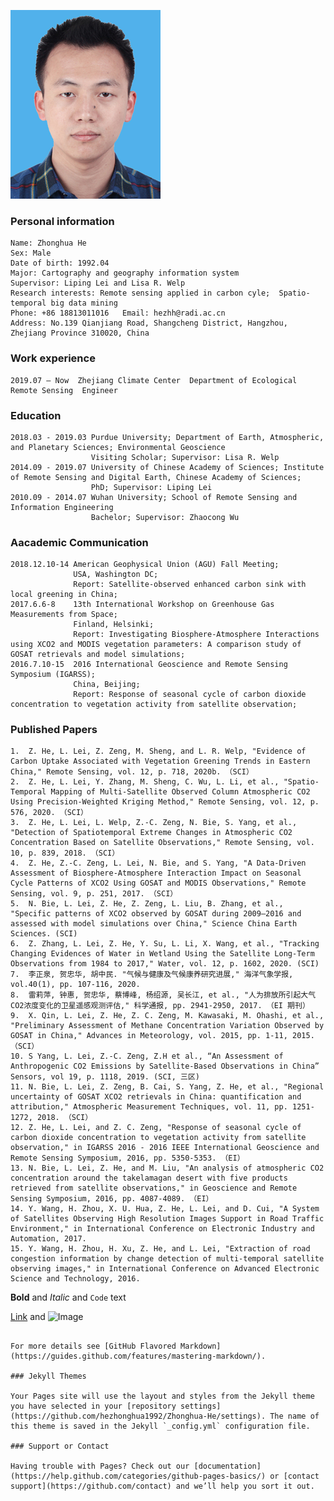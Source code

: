 ![image](./ZhonghuaHe.bmp)

### Personal information
    Name: Zhonghua He   
    Sex: Male   
    Date of birth: 1992.04
    Major: Cartography and geography information system
    Supervisor: Liping Lei and Lisa R. Welp
    Research interests: Remote sensing applied in carbon cyle;  Spatio-temporal big data mining
    Phone: +86 18813011016   Email: hezhh@radi.ac.cn
    Address: No.139 Qianjiang Road, Shangcheng District, Hangzhou, Zhejiang Province 310020, China
    
### Work experience
    2019.07 – Now  Zhejiang Climate Center  Department of Ecological Remote Sensing  Engineer 

### Education 
    2018.03 - 2019.03 Purdue University; Department of Earth, Atmospheric, and Planetary Sciences; Environmental Geoscience
                      Visiting Scholar; Supervisor: Lisa R. Welp
    2014.09 - 2019.07 University of Chinese Academy of Sciences; Institute of Remote Sensing and Digital Earth, Chinese Academy of Sciences; 
                      PhD; Supervisor: Liping Lei
    2010.09 - 2014.07 Wuhan University; School of Remote Sensing and Information Engineering
                      Bachelor; Supervisor: Zhaocong Wu

### Aacademic Communication
    2018.12.10-14 American Geophysical Union (AGU) Fall Meeting; 
                  USA, Washington DC;
                  Report: Satellite-observed enhanced carbon sink with local greening in China;
    2017.6.6-8    13th International Workshop on Greenhouse Gas Measurements from Space; 
                  Finland, Helsinki;
                  Report: Investigating Biosphere-Atmosphere Interactions using XCO2 and MODIS vegetation parameters: A comparison study of GOSAT retrievals and model simulations; 
    2016.7.10-15  2016 International Geoscience and Remote Sensing Symposium (IGARSS); 
                  China, Beijing;
                  Report: Response of seasonal cycle of carbon dioxide concentration to vegetation activity from satellite observation; 
### Published Papers     
    1.	Z. He, L. Lei, Z. Zeng, M. Sheng, and L. R. Welp, "Evidence of Carbon Uptake Associated with Vegetation Greening Trends in Eastern China," Remote Sensing, vol. 12, p. 718, 2020b. （SCI）
    2.	Z. He, L. Lei, Y. Zhang, M. Sheng, C. Wu, L. Li, et al., "Spatio-Temporal Mapping of Multi-Satellite Observed Column Atmospheric CO2 Using Precision-Weighted Kriging Method," Remote Sensing, vol. 12, p. 576, 2020. （SCI）
    3.	Z. He, L. Lei, L. Welp, Z.-C. Zeng, N. Bie, S. Yang, et al., "Detection of Spatiotemporal Extreme Changes in Atmospheric CO2 Concentration Based on Satellite Observations," Remote Sensing, vol. 10, p. 839, 2018. （SCI）
    4.	Z. He, Z.-C. Zeng, L. Lei, N. Bie, and S. Yang, "A Data-Driven Assessment of Biosphere-Atmosphere Interaction Impact on Seasonal Cycle Patterns of XCO2 Using GOSAT and MODIS Observations," Remote Sensing, vol. 9, p. 251, 2017. （SCI）
    5.	N. Bie, L. Lei, Z. He, Z. Zeng, L. Liu, B. Zhang, et al., "Specific patterns of XCO2 observed by GOSAT during 2009–2016 and assessed with model simulations over China," Science China Earth Sciences. (SCI)
    6.	Z. Zhang, L. Lei, Z. He, Y. Su, L. Li, X. Wang, et al., "Tracking Changing Evidences of Water in Wetland Using the Satellite Long-Term Observations from 1984 to 2017," Water, vol. 12, p. 1602, 2020. (SCI)
    7.	李正泉, 贺忠华, 胡中民. "气候与健康及气候康养研究进展," 海洋气象学报, vol.40(1), pp. 107-116, 2020.
    8.	雷莉萍, 钟惠, 贺忠华, 蔡博峰, 杨绍源, 吴长江, et al., "人为排放所引起大气CO2浓度变化的卫星遥感观测评估," 科学通报, pp. 2941-2950, 2017. （EI 期刊）
    9.	X. Qin, L. Lei, Z. He, Z. C. Zeng, M. Kawasaki, M. Ohashi, et al., "Preliminary Assessment of Methane Concentration Variation Observed by GOSAT in China," Advances in Meteorology, vol. 2015, pp. 1-11, 2015. （SCI）
    10.	S Yang, L. Lei, Z.-C. Zeng, Z.H et al., “An Assessment of Anthropogenic CO2 Emissions by Satellite-Based Observations in China” Sensors, vol 19, p. 1118, 2019. (SCI, 三区)
    11.	N. Bie, L. Lei, Z. Zeng, B. Cai, S. Yang, Z. He, et al., "Regional uncertainty of GOSAT XCO2 retrievals in China: quantification and attribution," Atmospheric Measurement Techniques, vol. 11, pp. 1251-1272, 2018. （SCI）
    12.	Z. He, L. Lei, and Z. C. Zeng, "Response of seasonal cycle of carbon dioxide concentration to vegetation activity from satellite observation," in IGARSS 2016 - 2016 IEEE International Geoscience and Remote Sensing Symposium, 2016, pp. 5350-5353. （EI）
    13.	N. Bie, L. Lei, Z. He, and M. Liu, "An analysis of atmospheric CO2 concentration around the takelamagan desert with five products retrieved from satellite observations," in Geoscience and Remote Sensing Symposium, 2016, pp. 4087-4089. （EI）
    14.	Y. Wang, H. Zhou, X. U. Hua, Z. He, L. Lei, and D. Cui, "A System of Satellites Observing High Resolution Images Support in Road Traffic Environment," in International Conference on Electronic Industry and Automation, 2017. 
    15.	Y. Wang, H. Zhou, H. Xu, Z. He, and L. Lei, "Extraction of road congestion information by change detection of multi-temporal satellite observing images," in International Conference on Advanced Electronic Science and Technology, 2016. 



**Bold** and _Italic_ and `Code` text

[Link](url) and ![Image](src)
```

For more details see [GitHub Flavored Markdown](https://guides.github.com/features/mastering-markdown/).

### Jekyll Themes

Your Pages site will use the layout and styles from the Jekyll theme you have selected in your [repository settings](https://github.com/hezhonghua1992/Zhonghua-He/settings). The name of this theme is saved in the Jekyll `_config.yml` configuration file.

### Support or Contact

Having trouble with Pages? Check out our [documentation](https://help.github.com/categories/github-pages-basics/) or [contact support](https://github.com/contact) and we’ll help you sort it out.
